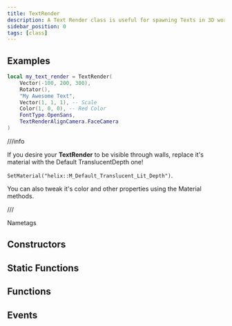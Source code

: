 ```yaml
---
title: TextRender
description: A Text Render class is useful for spawning Texts in 3D world, you can even attach it to other entities
sidebar_position: 0
tags: [class]
---
```


<HeaderDeclaration type="Class" name="TextRender" image="/img/docs/text-render.webp" />


## Examples

```lua
local my_text_render = TextRender(
    Vector(-100, 200, 300),
    Rotator(),
    "My Awesome Text",
    Vector(1, 1, 1), -- Scale
    Color(1, 0, 0), -- Red Color
    FontType.OpenSans,
    TextRenderAlignCamera.FaceCamera
)
```

///info

If you desire your **TextRender** to be visible through walls, replace it's material with the Default TranslucentDepth one!

`SetMaterial("helix::M_Default_Translucent_Lit_Depth")`.

You can also tweak it's color and other properties using the Material methods.

///

<ReferenceLink href="getting-started/code-examples/name-tags">Nametags</ReferenceLink>


## Constructors

<ConstructorDeclaration type="Class" name="TextRender" />


## Static Functions

<StaticFunctionsDeclaration type="Class" name="TextRender" />


## Functions

<FunctionsDeclaration type="Class" name="TextRender" />


## Events

<EventsDeclaration type="Class" name="TextRender" />
